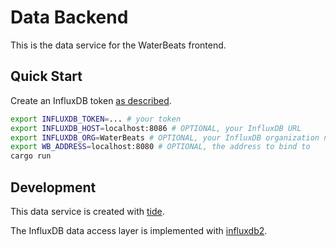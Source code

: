 # Data Backend

This is the data service for the WaterBeats frontend.

## Quick Start

Create an InfluxDB token [as described](../TSDB/README.md#create-api-tokens-for-other-services).

```sh
export INFLUXDB_TOKEN=... # your token
export INFLUXDB_HOST=localhost:8086 # OPTIONAL, your InfluxDB URL
export INFLUXDB_ORG=WaterBeats # OPTIONAL, your InfluxDB organization name
export WB_ADDRESS=localhost:8080 # OPTIONAL, the address to bind to
cargo run
```

## Development

This data service is created with [tide](https://github.com/http-rs/tide).

The InfluxDB data access layer is implemented with [influxdb2](https://github.com/aprimadi/influxdb2).
